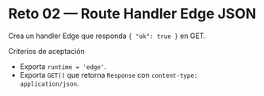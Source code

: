 # Reto 02 — Route Handler Edge JSON

Crea un handler Edge que responda `{ "ok": true }` en GET.

Criterios de aceptación
- Exporta `runtime = 'edge'`.
- Exporta `GET()` que retorna `Response` con `content-type: application/json`.
